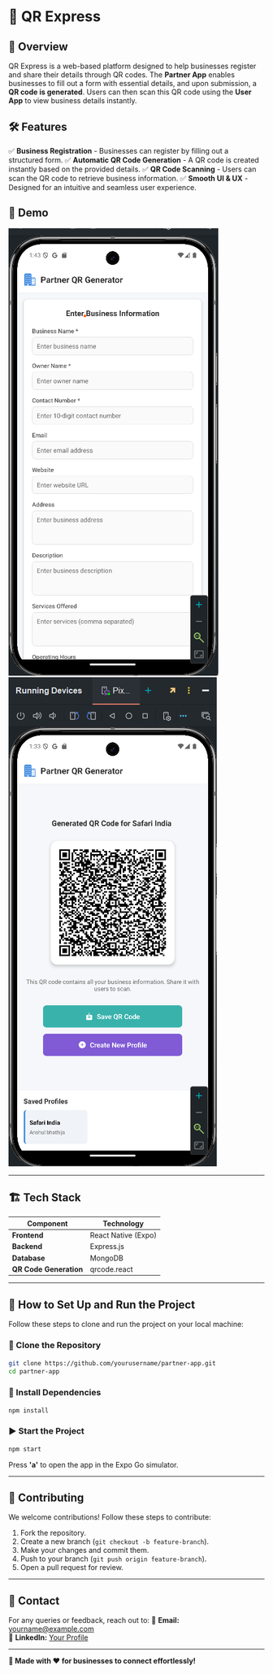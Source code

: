 # 🚀 QR Express

## 📌 Overview
QR Express is a web-based platform designed to help businesses register and share their details through QR codes. The **Partner App** enables businesses to fill out a form with essential details, and upon submission, a **QR code is generated**. Users can then scan this QR code using the **User App** to view business details instantly.

## 🛠 Features
✅ **Business Registration** - Businesses can register by filling out a structured form.
✅ **Automatic QR Code Generation** - A QR code is created instantly based on the provided details.
✅ **QR Code Scanning** - Users can scan the QR code to retrieve business information.
✅ **Smooth UI & UX** - Designed for an intuitive and seamless user experience.

## 📸 Demo
![Form Demo](./assets/images/form.png)
![QR Code Demo](./assets/images/qr%20code.png)

---

## 🏗 Tech Stack
| Component    | Technology |
|-------------|------------|
| **Frontend**  | React Native (Expo) |
| **Backend**   | Express.js |
| **Database**  | MongoDB |
| **QR Code Generation** | qrcode.react |

---

## 🎯 How to Set Up and Run the Project
Follow these steps to clone and run the project on your local machine:

### 🔻 Clone the Repository
```sh
git clone https://github.com/yourusername/partner-app.git
cd partner-app
```

### 🔹 Install Dependencies
```sh
npm install
```

### ▶️ Start the Project
```sh
npm start
```
Press **'a'** to open the app in the Expo Go simulator.

---

## 📢 Contributing
We welcome contributions! Follow these steps to contribute:
1. Fork the repository.
2. Create a new branch (`git checkout -b feature-branch`).
3. Make your changes and commit them.
4. Push to your branch (`git push origin feature-branch`).
5. Open a pull request for review.

---

## 📩 Contact
For any queries or feedback, reach out to:
📧 **Email:** yourname@example.com  
🔗 **LinkedIn:** [Your Profile](https://www.linkedin.com/in/yourprofile)

---

**📢 Made with ❤️ for businesses to connect effortlessly!**

